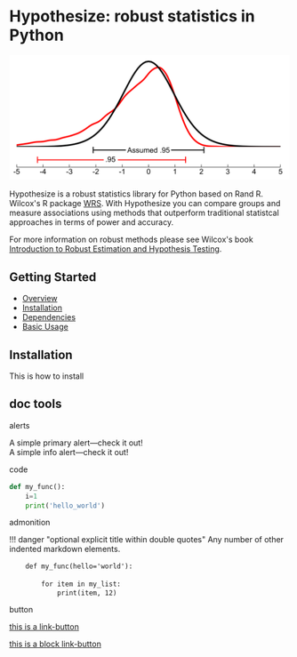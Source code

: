 # Hypothesize: robust statistics in Python

![Screenshot](img/dist_overlay.png)

Hypothesize is a robust statistics library for 
Python based on Rand R. Wilcox's R package [WRS](https://dornsife.usc.edu/labs/rwilcox/software/). 
With Hypothesize you can compare groups and 
measure associations using methods that outperform 
traditional statistcal approaches in terms of power 
and accuracy. 

For more information on robust methods please see Wilcox's book 
[Introduction to Robust Estimation and Hypothesis Testing](https://play.google.com/store/books/details?id=8f8nBb4__EYC&gl=ca&hl=en-CA&source=productsearch&utm_source=HA_Desktop_US&utm_medium=SEM&utm_campaign=PLA&pcampaignid=MKTAD0930BO1&gclid=CjwKCAiA44LzBRB-EiwA-jJipJzyqx9kwNMq5MMU7fG2RrwBK9F7sirX4pfhS8wO7k9Uz_Sqf2P28BoCYzcQAvD_BwE&gclsrc=aw.ds).


## Getting Started

- [Overview](overview.md#overview)
- [Installation](index.md#installation)
- [Dependencies](index.md#dependencies)
- [Basic Usage](index.md#basic-usage)

## Installation

This is how to install

## doc tools

alerts 

<div class="alert alert-primary" role="alert">
  A simple primary alert—check it out!
</div>

<div class="alert alert-info" role="alert">
  A simple info alert—check it out!
</div>

code

```python
def my_func():
    i=1
    print('hello_world')
```

admonition

!!! danger "optional explicit title within double quotes"
    Any number of other indented markdown elements.
    
        def my_func(hello='world'):
    
            for item in my_list:
                print(item, 12)


button

<a class="btn btn-success" href="#">this is a link-button</a>

<a class="btn btn-info btn-lg btn-block" href="https://colab.research.google.com/github/Alcampopiano/hypothesize/blob/master/examples/hypothesize_notebook_for_colab.ipynb" target="_blank">this is a block link-button</a>